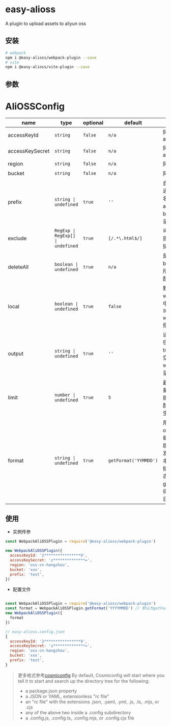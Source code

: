 # easy-alioss
A plugin to upload assets to aliyun oss

## 安装 
```bash
# webpack
npm i @easy-alioss/webpack-plugin --save
# vite
npm i @easy-alioss/vite-plugin --save
```
## 参数

# AliOSSConfig

| name | type | optional | default | description |
| - | - | - | - | - |
| accessKeyId | `string` | `false` | `n/a` | 阿里云 accessKeyId |
| accessKeySecret | `string` | `false` | `n/a` | 阿里云 accessKeySecret |
| region | `string` | `false` | `n/a` | 阿里云 region |
| bucket | `string` | `false` | `n/a` | 阿里云 bucket |
| prefix | `string \| undefined` | `true` | `''` | 自定义路径前缀，通常使用项目目录名，文件将存放在alioss的bucket/prefix目录下 |
| exclude | `RegExp \| RegExp[] \| undefined` | `true` | `[/.*\.html$/]` | 可传入正则，或正则组成的数组，来排除上传的文件 |
| deleteAll | `boolean \| undefined` | `true` | `n/a` | 是否删除bucket/prefix中所有文件。优先匹配format配置 |
| local | `boolean \| undefined` | `true` | `false` | 默认每次上传webpack构建流中文件，设为true可上传打包后webpack output指向目录里的文件 |
| output | `string \| undefined` | `true` | `''` | 读取本地目录的路径，如果local为true，output为空，默认为读取webpack输出目录 |
| limit | `number \| undefined` | `true` | `5` | 最多备份版本数量，会备份最近的版本，最小是3。配置了format才会生效 |
| format | `string \| undefined` | `true` | `getFormat('YYMMDD')` | 用时间戳来生成oss目录版本号，每次会保留最近的版本文件做零宕机发布，删除其他版本文件。可以通过插件自身提供的静态方法getFormat()获得，默认值为年月日 |

## 使用

* 实例传参
```javascript
const WebpackAliOSSPlugin = require('@easy-alioss/webpack-plugin')

new WebpackAliOSSPlugin({
  accessKeyId: '2****************9',
  accessKeySecret: 'z**************=',
  region: 'oss-cn-hangzhou',
  bucket: 'xxx',
  prefix: 'test',  
})
```
* 配置文件
```javascript

const WebpackAliOSSPlugin = require('@easy-alioss/webpack-plugin')
const format = WebpackAliOSSPlugin.getFormat('YYYYMMDD') // 默认为getFormat('YYMMDD')
new WebpackAliOSSPlugin({
  format
})

// easy-alioss.config.json
{
  accessKeyId: '2****************9',
  accessKeySecret: 'z**************=',
  region: 'oss-cn-hangzhou',
  bucket: 'xxx',
  prefix: 'test',  
}
```
> 更多格式参考[cosmiconfig](https://github.com/cosmiconfig/cosmiconfig#readme)
> By default, Cosmiconfig will start where you tell it to start and search up the directory tree for the following:
> -  a package.json property
> - a JSON or YAML, extensionless "rc file"
> - an "rc file" with the extensions .json, .yaml, .yml, .js, .ts, .mjs, or .cjs
> - any of the above two inside a .config subdirectory
> - a .config.js, .config.ts, .config.mjs, or .config.cjs file
